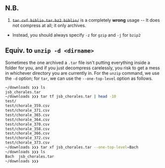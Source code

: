 ## N.B.
01. <s>`tar cvf biblio.tar.bz2 biblio/`</s> is a completely **wrong** usage -- It does not compress at all; it only archives.
  - Instead, you should always specify `-z` for `gzip` and `-j` for `bzip2`



## Equiv. to `unzip -d <dirname>`
Sometimes the one archived a `.tar` file isn't putting everything inside a folder for you, and if you just
decompress carelessly, you risk to get a mess in whichever directory you are currently in. For the `unzip`
command, we use the `-d` option; for `tar`, we can use the `--one-top-level` option as follows.
```bash
~/downloads ❯❯❯ ls
jsb_chorales.tar
~/downloads ❯❯❯ tar tf jsb_chorales.tar | head -10
test/
test/chorale_359.csv
test/chorale_371.csv
test/chorale_365.csv
test/chorale_364.csv
test/chorale_370.csv
test/chorale_358.csv
test/chorale_366.csv
test/chorale_372.csv
test/chorale_373.csv
~/downloads ❯❯❯ tar xf jsb_chorales.tar --one-top-level=Bach
~/downloads ❯❯❯ ls
Bach  jsb_chorales.tar
~/downloads ❯❯❯
```
